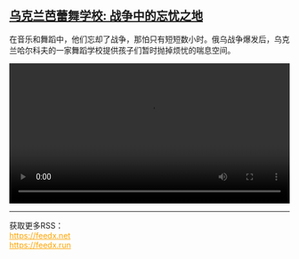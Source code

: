 <!--1709450224000-->
[乌克兰芭蕾舞学校: 战争中的忘忧之地](https://www.dw.com/zh/%E4%B9%8C%E5%85%8B%E5%85%B0%E8%8A%AD%E8%95%BE%E8%88%9E%E5%AD%A6%E6%A0%A1:%20%E6%88%98%E4%BA%89%E4%B8%AD%E7%9A%84%E5%BF%98%E5%BF%A7%E4%B9%8B%E5%9C%B0/a-68420469)
------

<p>在音乐和舞蹈中，他们忘却了战争，那怕只有短短数小时。俄乌战争爆发后，乌克兰哈尔科夫的一家舞蹈学校提供孩子们暂时抛掉烦忧的喘息空间。</small></p><video src="https://tvdownloaddw-a.akamaihd.net/dwtv_video/flv/vdt_zh/2024/dwvgchi240301_balletschule_01icw_AVC_1280x720.mp4" controls style="width:100%"></video><br><hr><div>获取更多RSS：<br><a href="https://feedx.net" style="color:orange" target="_blank">https://feedx.net</a> <br><a href="https://feedx.run" style="color:orange" target="_blank">https://feedx.run</a><br></div>
